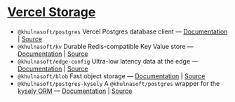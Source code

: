 # [Vercel Storage](https://vercel.com/docs/storage)

- `@khulnasoft/postgres` Vercel Postgres database client — [Documentation](https://vercel.com/docs/storage/vercel-postgres) | [Source](./packages/postgres)
- `@khulnasoft/kv` Durable Redis-compatible Key Value store — [Documentation](https://vercel.com/docs/storage/vercel-kv) | [Source](./packages/kv)
- `@khulnasoft/edge-config` Ultra-low latency data at the edge — [Documentation](https://vercel.com/docs/storage/edge-config) | [Source](./packages/edge-config)
- `@khulnasoft/blob` Fast object storage — [Documentation](https://vercel.com/docs/storage/vercel-blob) | [Source](./packages/blob)
- `@khulnasoft/postgres-kysely` A `@khulnasoft/postgres` wrapper for the [kysely ORM](https://github.com/kysely-org/kysely) — [Documentation](./packages/postgres-kysely) | [Source](./packages/postgres-kysely)
